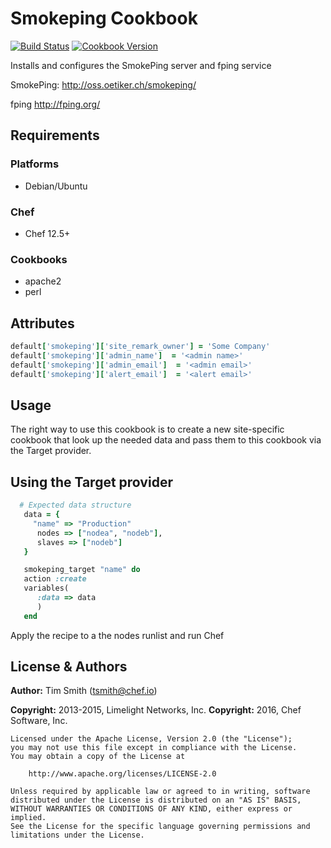 # Smokeping Cookbook

[![Build Status](https://travis-ci.org/chef-cookbooks/smokeping.svg?branch=master)](https://travis-ci.org/chef-cookbooks/smokeping) [![Cookbook Version](https://img.shields.io/cookbook/v/smokeping.svg)](https://supermarket.chef.io/cookbooks/smokeping)

Installs and configures the SmokePing server and fping service

SmokePing: <http://oss.oetiker.ch/smokeping/>

fping <http://fping.org/>

## Requirements

### Platforms

- Debian/Ubuntu

### Chef

- Chef 12.5+

### Cookbooks

- apache2
- perl

## Attributes

```ruby
default['smokeping']['site_remark_owner'] = 'Some Company'
default['smokeping']['admin_name']  = '<admin name>'
default['smokeping']['admin_email']  = '<admin email>'
default['smokeping']['alert_email']  = '<alert email>'
```

## Usage

The right way to use this cookbook is to create a new site-specific cookbook that look up the needed data and pass them to this cookbook via the Target provider.

## Using the Target provider

```ruby
  # Expected data structure
   data = {
     "name" => "Production"
      nodes => ["nodea", "nodeb"],
      slaves => ["nodeb"]
   }

   smokeping_target "name" do
   action :create
   variables(
      :data => data
      )
   end
```

Apply the recipe to a the nodes runlist and run Chef

## License & Authors

**Author:** Tim Smith ([tsmith@chef.io](mailto:tsmith@chef.io))

**Copyright:** 2013-2015, Limelight Networks, Inc. **Copyright:** 2016, Chef Software, Inc.

```
Licensed under the Apache License, Version 2.0 (the "License");
you may not use this file except in compliance with the License.
You may obtain a copy of the License at

    http://www.apache.org/licenses/LICENSE-2.0

Unless required by applicable law or agreed to in writing, software
distributed under the License is distributed on an "AS IS" BASIS,
WITHOUT WARRANTIES OR CONDITIONS OF ANY KIND, either express or implied.
See the License for the specific language governing permissions and
limitations under the License.
```
